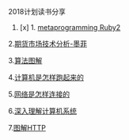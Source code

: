 2018计划读书分享

1. [x] 1. [metaprogramming Ruby2](https://book.douban.com/subject/25845930/)

2.[期货市场技术分析-墨菲](https://book.douban.com/subject/1089991/)

3.[算法图解](https://book.douban.com/subject/26979890/)

4.[计算机是怎样跑起来的](https://book.douban.com/subject/26397183/)

5.[网络是怎样连接的](https://book.douban.com/subject/26941639/)

6.[深入理解计算机系统](https://book.douban.com/subject/5333562/)

7.[图解HTTP](https://read.douban.com/ebook/12054542/?dcs=subject-rec&dcm=douban&dct=26397183)
